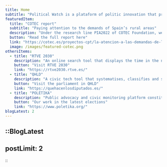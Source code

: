 ```yaml
---
title: Home
subtitle: "Political Watch is a plataform of politic innovation that promotes the monitoring, surveillance and citizen participation through developments based on civic technologies to promote the sustainable development."
featuredItem:
  title: "COTEC report"
  subtitle: "Paying attention to the demands of Spain’s rural areas"
  description: "Under the research line PIA2022 of COTEC Foundation, we examined the social demands coming from rural territories of Spain to tackle inequality, analysing how their petitions have been portrayed in the media and debated in the parliament in the last years. This study combines different methodologies, such as the conduction of interviews or the use of civic technologies, to shed light on the dynamics of inequalities affecting the rural population."
  button: "Read the full report here"
  link: "https://cotec.es/proyectos-cpt/la-atencion-a-las-demandas-de-la-espana-rural/"
  image: /images/featured-cotec.png
othersItems:
  - title: "RTVE 2030"
    description: "An online search tool that displays the time in the news and divulgative programmes broadcasted by RTVE dedicated to the 17 Sustainable Development Goals. To measure this, we use Radar ODS, an AI-powered technology that classifies all types of content. Citizens and civil society organisations can navigate the website to know how the targets and goals of 2030 Agenda are being addressed, visualising interactive graphs and comparing programmes."
    button: "Visit RTVE 2030"
    link: "https://rtve2030.rtve.es/"
  - title: "QHLD"
    description: "A civic tech tool that systematises, classifies and shows in a simple and accessible manner everything happening at the Congreso de los Diputados (Spain’s Parliament). QHLD promotes civic monitoring and accountability of our institutions, providing an open website to consult the information, extract data and generate reports. The tool has been used by academia, civil society organisations and citizens, making everyday an open day at the Spanish parliament."
    button: "Visit the parliament in QHLD"
    link: "https://quehacenlosdiputados.es/"
  - title: "POLÉTIKA"
    description: "Public advocacy and civic monitoring platform constituted by more than 500 social organisations in Spain that works in electoral contexts. For the XV Legislature, a series of strategic priorities were agreed upon to exert compromises by political parties on three areas: People, Planet and Democracy. Political Watch coordinated the dialogue among organisations, generated spaces for debate in events and launched social media campaigns during the electoral campaign."
    button: "Our work in the latest elections"
    link: "https://www.poletika.org/"
blogLatest: 2
---
```


<hero></hero>

<newsletter light></newsletter>

<featured
  title="projects"
  :featured="featuredItem"
  :others="othersItems">
</featured>

<lines-of-work></lines-of-work>

<!---
<banner
  bg="/images/bgbanner.jpg"
  title="Lorem ipsum dolor sit amet, consectetur adipiscing elit."
  description="Political Watch es la plataforma formada por tecnólogas, economistas y periodistas que se inscribe dentro de la estrategia de CIECODE como una de sus principales líneas de trabajo."
  button="Saber más"
  link="#enlace">
</banner>

<banner
  title="Lorem ipsum dolor sit amet, consectetur adipiscing elit."
  description="Political Watch es la plataforma formada por tecnólogas, economistas y periodistas que se inscribe dentro de la estrategia de CIECODE como una de sus principales líneas de trabajo."
  button="Saber más"
  link="#enlace">
</banner>
-->

::BlogLatest
---
postLimit: 2
---
::
